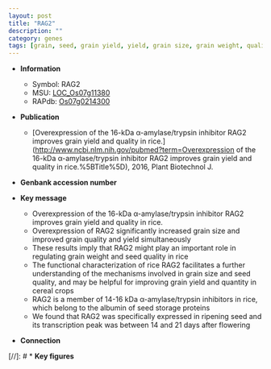 ```yaml
---
layout: post
title: "RAG2"
description: ""
category: genes
tags: [grain, seed, grain yield, yield, grain size, grain weight, quality, albumin, grain quality]
---
```


* **Information**  
    + Symbol: RAG2  
    + MSU: [LOC_Os07g11380](http://rice.uga.edu/cgi-bin/ORF_infopage.cgi?orf=LOC_Os07g11380)  
    + RAPdb: [Os07g0214300](http://rapdb.dna.affrc.go.jp/viewer/gbrowse_details/irgsp1?name=Os07g0214300)  

* **Publication**  
    + [Overexpression of the 16-kDa α-amylase/trypsin inhibitor RAG2 improves grain yield and quality in rice.](http://www.ncbi.nlm.nih.gov/pubmed?term=Overexpression of the 16-kDa α-amylase/trypsin inhibitor RAG2 improves grain yield and quality in rice.%5BTitle%5D), 2016, Plant Biotechnol J.

* **Genbank accession number**  

* **Key message**  
    + Overexpression of the 16-kDa α-amylase/trypsin inhibitor RAG2 improves grain yield and quality in rice.
    + Overexpression of RAG2 significantly increased grain size and improved grain quality and yield simultaneously
    + These results imply that RAG2 might play an important role in regulating grain weight and seed quality in rice
    + The functional characterization of rice RAG2 facilitates a further understanding of the mechanisms involved in grain size and seed quality, and may be helpful for improving grain yield and quantity in cereal crops
    + RAG2 is a member of 14-16 kDa α-amylase/trypsin inhibitors in rice, which belong to the albumin of seed storage proteins
    + We found that RAG2 was specifically expressed in ripening seed and its transcription peak was between 14 and 21 days after flowering

* **Connection**  

[//]: # * **Key figures**  


